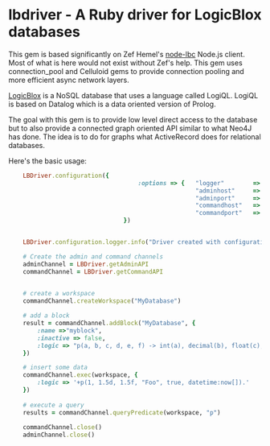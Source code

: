 lbdriver - A Ruby driver for LogicBlox databases
========

This gem is based significantly on Zef Hemel's [node-lbc](https://bitbucket.org/logicblox/node-lbc) Node.js client. Most of what is here would not exist without Zef's help. This gem uses connection_pool and Celluloid gems to provide connection pooling and more efficient async network layers. 

[LogicBlox](http://logicblox.com) is a NoSQL database that uses a language called LogiQL. LogiQL is based on Datalog which is a data oriented version of Prolog. 

The goal with this gem is to provide low level direct access to the database but to also provide a connected graph oriented API similar to what Neo4J has done. The idea is to do for graphs what ActiveRecord does for relational databases. 

Here's the basic usage:

```ruby
	LBDriver.configuration({
                                    :options => {   "logger"        => Logger.new(STDOUT),
                                                    "adminhost"     => "myhost.example.com",
                                                    "adminport"     => 55181,
                                                    "commandhost"   => "myhost.example.com",
                                                    "commandport"   => 55179}
                                })


    LBDriver.configuration.logger.info("Driver created with configuration: " + LBDriver.configuration.inspect)

    # Create the admin and command channels
    adminChannel = LBDriver.getAdminAPI
    commandChannel = LBDriver.getCommandAPI

   
	# create a workspace
    commandChannel.createWorkspace("MyDatabase")

    # add a block
    result = commandChannel.addBlock("MyDatabase", {
        :name =>"myblock",
        :inactive => false,
        :logic => "p(a, b, c, d, e, f) -> int(a), decimal(b), float(c), string(d), boolean(e), datetime(f)."
    })

	# insert some data
    commandChannel.exec(workspace, {
        :logic => '+p(1, 1.5d, 1.5f, "Foo", true, datetime:now[]).'
    })
    
    # execute a query
    results = commandChannel.queryPredicate(workspace, "p")
	
	commandChannel.close()
    adminChannel.close()

```